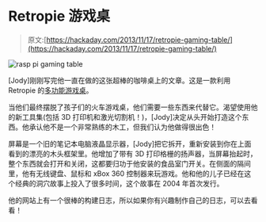 # Retropie 游戏桌

> 原文:[https://hackaday.com/2013/11/17/retropie-gaming-table/](https://hackaday.com/2013/11/17/retropie-gaming-table/)

![rasp pi gaming table](../Images/d9392df9fa786bfec2269c795eb338b8.png)

[Jody]刚刚写完他一直在做的这张超棒的咖啡桌上的文章。这是一款利用 Retropie 的[多功能游戏桌](http://hobbies.boguerat.com/?page_id=192)。

当他们最终摆脱了孩子们的火车游戏桌，他们需要一些东西来代替它。渴望使用他的新工具集(包括 3D 打印机和激光切割机！)，[Jody]决定从头开始打造这个东西。他承认他不是一个非常熟练的木工，但我们认为他做得很出色！

屏幕是一个旧的笔记本电脑液晶显示器，[Jody]把它拆开，重新安装到你在上面看到的漂亮的木头框架里。他增加了带有 3D 打印格栅的扬声器，当屏幕抬起时，整个东西就会打开和关闭，这都要归功于他安装的食品室门开关。在侧面的隔间里，他有无线键盘、鼠标和 xBox 360 控制器来玩游戏。他和他的儿子已经在这个经典的洞穴故事上投入了很多时间，这个故事在 2004 年首次发行。

他的网站上有一个很棒的构建日志，所以如果你有兴趣制作自己的日志，可以去看看！